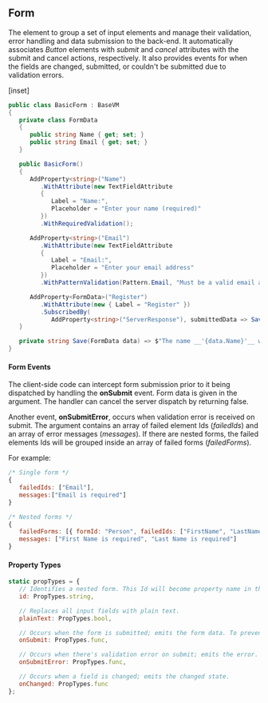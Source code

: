 ﻿## Form

The element to group a set of input elements and manage their validation, error handling and data submission to the back-end.  It automatically associates _Button_ elements with _submit_ and _cancel_ attributes with the submit and cancel actions, respectively.  It also provides events for when the fields are changed, submitted, or couldn't be submitted due to validation errors. 

[inset]

```csharp
public class BasicForm : BaseVM
{
   private class FormData
   {
      public string Name { get; set; }
      public string Email { get; set; }
   }

   public BasicForm()
   {
      AddProperty<string>("Name")
         .WithAttribute(new TextFieldAttribute
         {
            Label = "Name:",
            Placeholder = "Enter your name (required)"
         })
         .WithRequiredValidation();

      AddProperty<string>("Email")
         .WithAttribute(new TextFieldAttribute
         { 
            Label = "Email:", 
            Placeholder = "Enter your email address" 
         })
         .WithPatternValidation(Pattern.Email, "Must be a valid email address.");

      AddProperty<FormData>("Register")
         .WithAttribute(new { Label = "Register" })
         .SubscribedBy(
            AddProperty<string>("ServerResponse"), submittedData => Save(submittedData));
   }

   private string Save(FormData data) => $"The name __'{data.Name}'__ with email '{data.Email}' was registered.";
}
```

#### Form Events

The client-side code can intercept form submission prior to it being dispatched by handling the __onSubmit__ event.  Form data is given in the argument.  The handler can cancel the server dispatch by returning false.

Another event, __onSubmitError__, occurs when validation error is received on submit. The argument contains an array of failed element Ids (_failedIds_) and an array of error messages (_messages_).  If there are nested forms, the failed elements Ids will be grouped inside an array of failed forms (_failedForms_). 

For example:

```jsx
/* Single form */
{ 
   failedIds: ["Email"], 
   messages:["Email is required"] 
}

/* Nested forms */
{ 
   failedForms: [{ formId: "Person", failedIds: ["FirstName", "LastName"] }], 
   messages: ["First Name is required", "Last Name is required"]
}
```

#### Property Types

```jsx
static propTypes = {
   // Identifies a nested form. This Id will become property name in the master form data.
   id: PropTypes.string,

   // Replaces all input fields with plain text.
   plainText: PropTypes.bool,

   // Occurs when the form is submitted; emits the form data. To prevent server dispatch, return false.
   onSubmit: PropTypes.func,

   // Occurs when there's validation error on submit; emits the error.
   onSubmitError: PropTypes.func,

   // Occurs when a field is changed; emits the changed state.
   onChanged: PropTypes.func
};
```